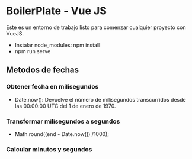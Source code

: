 # BoilerPlate - Vue JS

Este es un entorno de trabajo listo para comenzar cualquier proyecto con VueJS.

  - Instalar node_modules: npm install
  - npm run serve

## Metodos de fechas

### Obtener fecha en milisegundos
- Date.now(): Devuelve el número de milisegundos transcurridos desde las 00:00:00 UTC del 1 de enero de 1970.


### Transformar milisegundos a segundos

- Math.round((end - Date.now()) /1000);

### Calcular minutos y segundos

